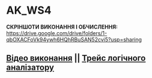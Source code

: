 # AK_WS4

<strong>СКРІНШОТИ ВИКОНАННЯ І ОБЧИСЛЕННЯ: </strong> https://drive.google.com/drive/folders/1-qbOXACFoVk94ywh6HQhRBuSAN52cvi5?usp=sharing

 
<h2><a href="https://drive.google.com/file/d/1WAgsgcVZrvVReLEkIqxGDNfYe6mRG99A/view?usp=sharing" target="_blank">Відео виконання</a> || <a href="https://drive.google.com/file/d/19f0uKATi-usfq8g3qoWNOgBafqT2LdNb/view?usp=drive_link" target="_blank">Трейс логічного аналізатору</a></h2>
